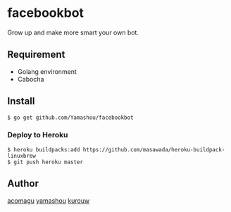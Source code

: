 facebookbot
====

Grow up and make more smart your own bot.

## Requirement
- Golang environment
- Cabocha

## Install

    $ go get github.com/Yamashou/facebookbot

### Deploy to Heroku

    $ heroku buildpacks:add https://github.com/masawada/heroku-buildpack-linuxbrew
    $ git push heroku master

## Author

[acomagu](https://github.com/acomagu)
[yamashou](https://github.com/yamashou)
[kurouw](https://github.com/kurouw)
